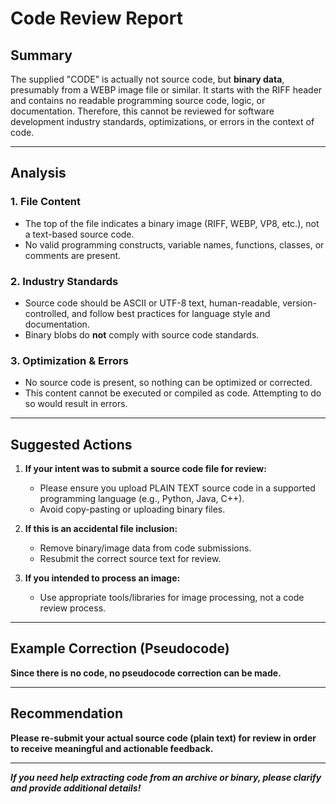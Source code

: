 # Code Review Report

## Summary

The supplied "CODE" is actually not source code, but **binary data**, presumably from a WEBP image file or similar. It starts with the RIFF header and contains no readable programming source code, logic, or documentation. Therefore, this cannot be reviewed for software development industry standards, optimizations, or errors in the context of code.

---

## Analysis

### 1. **File Content**
- The top of the file indicates a binary image (RIFF, WEBP, VP8, etc.), not a text-based source code.
- No valid programming constructs, variable names, functions, classes, or comments are present.

### 2. **Industry Standards**
- Source code should be ASCII or UTF-8 text, human-readable, version-controlled, and follow best practices for language style and documentation.
- Binary blobs do **not** comply with source code standards.

### 3. **Optimization & Errors**
- No source code is present, so nothing can be optimized or corrected.
- This content cannot be executed or compiled as code. Attempting to do so would result in errors.

---

## Suggested Actions

1. **If your intent was to submit a source code file for review:**
   - Please ensure you upload PLAIN TEXT source code in a supported programming language (e.g., Python, Java, C++).
   - Avoid copy-pasting or uploading binary files.

2. **If this is an accidental file inclusion:**
   - Remove binary/image data from code submissions.
   - Resubmit the correct source text for review.

3. **If you intended to process an image:**
   - Use appropriate tools/libraries for image processing, not a code review process.

---

## Example Correction (Pseudocode)

**Since there is no code, no pseudocode correction can be made.**

---

## Recommendation

**Please re-submit your actual source code (plain text) for review in order to receive meaningful and actionable feedback.**

---

**_If you need help extracting code from an archive or binary, please clarify and provide additional details!_**